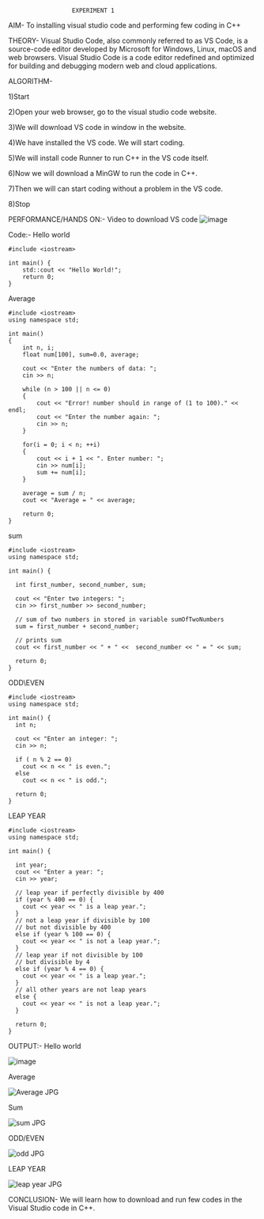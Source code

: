                       EXPERIMENT 1
AIM- To installing visual studio code and performing few coding in C++

THEORY- Visual Studio Code, also commonly referred to as VS Code, is a source-code editor developed by Microsoft for Windows, Linux, macOS and web browsers. Visual Studio Code is a code editor redefined and optimized for building and debugging modern web and cloud applications.

ALGORITHM- 

1)Start

2)Open your web browser, go to the visual studio code website.

3)We will download VS code in window  in the website.
   
4)We have installed the VS code. We will start coding.

5)We will install code Runner to run C++ in the VS code itself.

6)Now we will download a MinGW to run the code in C++.

7)Then we will can start coding without a problem in the VS code.

8)Stop


PERFORMANCE/HANDS ON:- Video to download VS code
![image](https://github.com/user-attachments/assets/5bbbb051-1941-41df-a91e-0e874d2ce314)

Code:-
Hello world
```
#include <iostream>

int main() {
    std::cout << "Hello World!";
    return 0;
}
```
Average
```
#include <iostream>
using namespace std;

int main()
{
    int n, i;
    float num[100], sum=0.0, average;

    cout << "Enter the numbers of data: ";
    cin >> n;

    while (n > 100 || n <= 0)
    {
        cout << "Error! number should in range of (1 to 100)." << endl;
        cout << "Enter the number again: ";
        cin >> n;
    }

    for(i = 0; i < n; ++i)
    {
        cout << i + 1 << ". Enter number: ";
        cin >> num[i];
        sum += num[i];
    }

    average = sum / n;
    cout << "Average = " << average;

    return 0;
}
```
sum
```
#include <iostream>
using namespace std;

int main() {

  int first_number, second_number, sum;
    
  cout << "Enter two integers: ";
  cin >> first_number >> second_number;

  // sum of two numbers in stored in variable sumOfTwoNumbers
  sum = first_number + second_number;

  // prints sum 
  cout << first_number << " + " <<  second_number << " = " << sum;     

  return 0;
}
```
ODD\EVEN
```
#include <iostream>
using namespace std;

int main() {
  int n;

  cout << "Enter an integer: ";
  cin >> n;

  if ( n % 2 == 0)
    cout << n << " is even.";
  else
    cout << n << " is odd.";

  return 0;
}
```
LEAP YEAR
```
#include <iostream>
using namespace std;

int main() {

  int year;
  cout << "Enter a year: ";
  cin >> year;

  // leap year if perfectly divisible by 400
  if (year % 400 == 0) {
    cout << year << " is a leap year.";
  }
  // not a leap year if divisible by 100
  // but not divisible by 400
  else if (year % 100 == 0) {
    cout << year << " is not a leap year.";
  }
  // leap year if not divisible by 100
  // but divisible by 4
  else if (year % 4 == 0) {
    cout << year << " is a leap year.";
  }
  // all other years are not leap years
  else {
    cout << year << " is not a leap year.";
  }

  return 0;
}
```

OUTPUT:-
Hello world

![image](https://github.com/user-attachments/assets/e0d7afa9-4576-4d46-8cb4-7541a1ce8617)

Average

![Average JPG](https://github.com/user-attachments/assets/6dd48240-9a91-4dc4-b692-80ebd22ac3f3)

Sum

![sum JPG](https://github.com/user-attachments/assets/bd47d210-1fe2-4a16-93c8-49e81d8e8293)

ODD/EVEN

![odd JPG](https://github.com/user-attachments/assets/b913f125-bdb6-4389-8513-d7b9a4883074)

LEAP YEAR

![leap year JPG](https://github.com/user-attachments/assets/4ce0c974-6435-4a95-8ca2-3bea2f8645cc)


CONCLUSION- We will learn how to download and run few codes in the Visual Studio code in C++.
